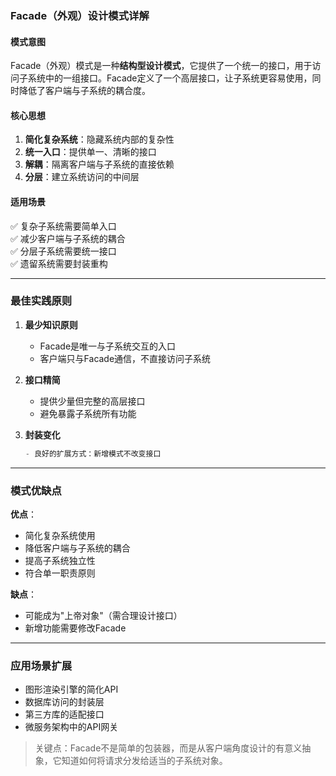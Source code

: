 ### Facade（外观）设计模式详解

#### 模式意图
Facade（外观）模式是一种**结构型设计模式**，它提供了一个统一的接口，用于访问子系统中的一组接口。Facade定义了一个高层接口，让子系统更容易使用，同时降低了客户端与子系统的耦合度。

#### 核心思想
1. **简化复杂系统**：隐藏系统内部的复杂性
2. **统一入口**：提供单一、清晰的接口
3. **解耦**：隔离客户端与子系统的直接依赖
4. **分层**：建立系统访问的中间层

#### 适用场景
✅ 复杂子系统需要简单入口  
✅ 减少客户端与子系统的耦合  
✅ 分层子系统需要统一接口  
✅ 遗留系统需要封装重构

---
### 最佳实践原则

1. **最少知识原则**
   - Facade是唯一与子系统交互的入口
   - 客户端只与Facade通信，不直接访问子系统

2. **接口精简**
   - 提供少量但完整的高层接口
   - 避免暴露子系统所有功能

3. **封装变化**
   ```cpp
   - 良好的扩展方式：新增模式不改变接口

---

### 模式优缺点

**优点**：
- 简化复杂系统使用
- 降低客户端与子系统的耦合
- 提高子系统独立性
- 符合单一职责原则

**缺点**：
- 可能成为"上帝对象"（需合理设计接口）
- 新增功能需要修改Facade

---

### 应用场景扩展
- 图形渲染引擎的简化API
- 数据库访问的封装层
- 第三方库的适配接口
- 微服务架构中的API网关

> 关键点：Facade不是简单的包装器，而是从客户端角度设计的有意义抽象，它知道如何将请求分发给适当的子系统对象。